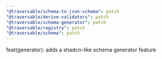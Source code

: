 ```yaml
---
"@traversable/schema-to-json-schema": patch
"@traversable/derive-validators": patch
"@traversable/schema-generator": patch
"@traversable/registry": patch
"@traversable/schema": patch
---
```


feat(generator): adds a shadcn-like schema generator feature
